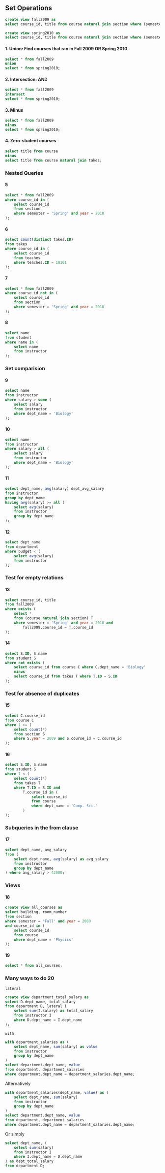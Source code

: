 ## Set Operations

```sql
create view fall2009 as
select course_id, title from course natural join section where (semester='Fall' and year=2009);

create view spring2010 as
select course_id, title from course natural join section where (semester='Spring' and year=2010);
```

#### 1. Union: Find courses that ran in Fall 2009 OR Spring 2010
```sql
select * from fall2009 
union
select * from spring2010;
```

#### 2. Intersection: AND
```sql
select * from fall2009 
intersect
select * from spring2010;
```

#### 3. Minus
```sql
select * from fall2009 
minus
select * from spring2010;
```

#### 4. Zero-student courses
```sql
select title from course
minus
select title from course natural join takes;
```


### Nested Queries

#### 5

```sql
select * from fall2009
where course_id in (
    select course_id
    from section
    where semester = 'Spring' and year = 2010
);
```

#### 6

```sql
select count(distinct takes.ID)
from takes
where course_id in (
    select course_id
    from teaches
    where teaches.ID = 10101
);
```

#### 7

```sql
select * from fall2009 
where course_id not in (
    select course_id
    from section
    where semester = 'Spring' and year = 2010
);
```

#### 8

```sql
select name
from student 
where name in (
    select name
    from instructor
);
```

### Set comparision

#### 9

```sql
select name
from instructor
where salary > some (
    select salary
    from instructor
    where dept_name = 'Biology'
);
```

#### 10 

```sql
select name
from instructor
where salary > all (
    select salary
    from instructor
    where dept_name = 'Biology'
);
```

#### 11

```sql
select dept_name, avg(salary) dept_avg_salary
from instructor
group by dept_name
having avg(salary) >= all (
    select avg(salary)
    from instructor
    group by dept_name
);
```

#### 12

```sql
select dept_name
from department
where budget < (
    select avg(salary)
    from instructor
);
```

### Test for empty relations

#### 13

```sql
select course_id, title
from fall2009
where exists (
    select *
    from (course natural join section) T
    where semester = 'Spring' and year = 2010 and
        fall2009.course_id = T.course_id
);
```

#### 14

```sql
select S.ID, S.name
from student S
where not exists (
    select course_id from course C where C.dept_name = 'Biology'
    minus
    select course_id from takes T where T.ID = S.ID
);
```

### Test for absence of duplicates

#### 15

```sql
select C.course_id
from course C
where 1 >= (
    select count(*)
    from section S
    where S.year = 2009 and S.course_id = C.course_id
);
```

#### 16

```sql
select S.ID, S.name
from student S
where 1 < (
    select count(*)
    from takes T
    where T.ID = S.ID and 
        T.course_id in (
            select course_id 
            from course
            where dept_name = 'Comp. Sci.'
        )
);
```

### Subqueries in the from clause

#### 17

```sql
select dept_name, avg_salary
from (
    select dept_name, avg(salary) as avg_salary
    from instructor
    group by dept_name
) where avg_salary > 42000;
```

### Views

#### 18

```sql
create view all_courses as 
select building, room_number
from section
where semester = 'Fall' and year = 2009
and course_id in (
    select course_id
    from course
    where dept_name = 'Physics'
);
```

#### 19

```sql
select * from all_courses;
```

### Many ways to do 20

`lateral`
```sql
create view department_total_salary as
select D.dept_name, total_salary
from department D, lateral (
    select sum(I.salary) as total_salary
    from instructor I
    where D.dept_name = I.dept_name
);
```

`with`
```sql
with department_salaries as (
    select dept_name, sum(salary) as value
    from instructor
    group by dept_name
) 
select department.dept_name, value
from department, department_salaries
where department.dept_name = department_salaries.dept_name;
```

Alternatively
```sql
with department_salaries(dept_name, value) as (
    select dept_name, sum(salary)
    from instructor
    group by dept_name
) 
select department.dept_name, value
from department, department_salaries
where department.dept_name = department_salaries.dept_name;
```

Or simply
```sql
select dept_name, (
    select sum(salary) 
    from instructor I
    where I.dept_name = D.dept_name
) as dept_total_salary
from department D;
```
